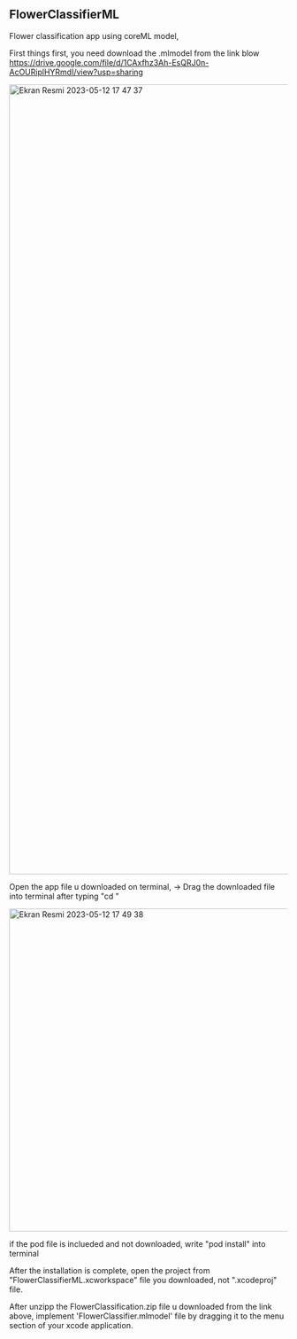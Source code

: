 ## FlowerClassifierML

Flower classification app using coreML model, 

First things first, you need download the .mlmodel from the link blow
https://drive.google.com/file/d/1CAxfhz3Ah-EsQRJ0n-AcOURiplHYRmdI/view?usp=sharing

<img width="1426" alt="Ekran Resmi 2023-05-12 17 47 37" src="https://github.com/mesutgdk/FlowerClassifierML/assets/112901255/5fc7b529-4d71-4968-af21-4ae850350afe">


Open the app file u downloaded on terminal,
-> Drag the downloaded file into terminal after typing "cd "

<img width="583" alt="Ekran Resmi 2023-05-12 17 49 38" src="https://github.com/mesutgdk/FlowerClassifierML/assets/112901255/42a44dcb-03b9-4f99-a42e-44f182a39c29">

if the pod file is inclueded and not downloaded, write "pod install" into terminal

After the installation is complete, open the project from "FlowerClassifierML.xcworkspace" file you downloaded, not ".xcodeproj" file.

After unzipp the FlowerClassification.zip file u downloaded from the link above, implement 'FlowerClassifier.mlmodel' file by dragging it to the menu section of your xcode application.

